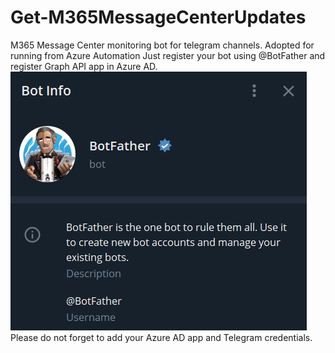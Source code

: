 # Get-M365MessageCenterUpdates
M365 Message Center monitoring bot for telegram channels. Adopted for running from Azure Automation
Just register your bot using @BotFather and register Graph API app in Azure AD.  
![Config_Screen](/images/Readme_picture2.png) 
Please do not forget to add your Azure AD app and Telegram credentials.

